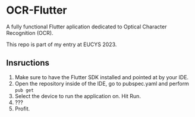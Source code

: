 # OCR-Flutter

A fully functional Flutter aplication dedicated to Optical Character Recognition (OCR).

This repo is part of my entry at EUCYS 2023.

## Insructions

1. Make sure to have the Flutter SDK installed and pointed at by your IDE.
2. Open the repository inside of the IDE, go to pubspec.yaml and perform `pub get`
3. Select the device to run the application on. Hit Run.
4. ???
5. Profit.
